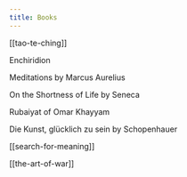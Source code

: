 ```yaml
---
title: Books
---
```



[[tao-te-ching]]

Enchiridion 

Meditations by Marcus Aurelius 

On the Shortness of Life by Seneca 

Rubaiyat of Omar Khayyam

Die Kunst, glücklich zu sein by Schopenhauer

[[search-for-meaning]]

[[the-art-of-war]]

